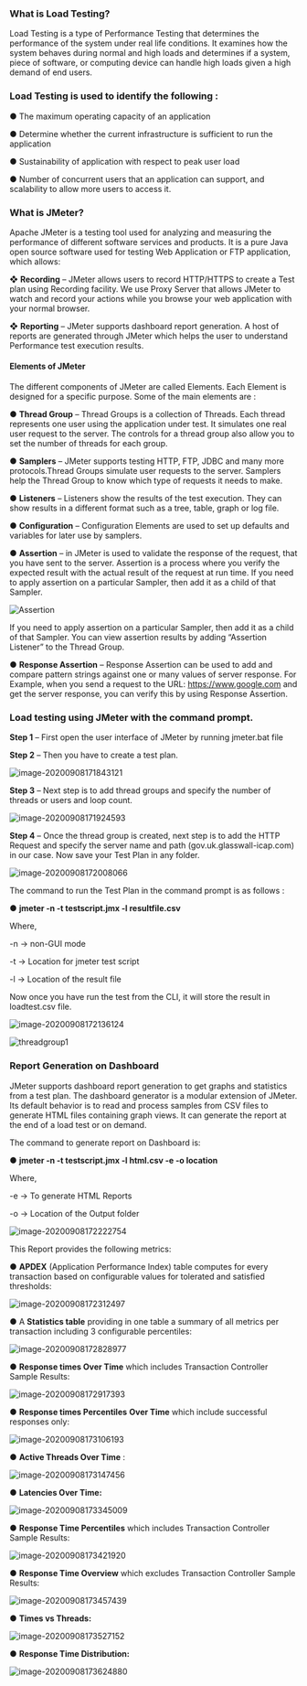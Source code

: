 ### What is Load Testing?

Load Testing is a type of Performance Testing that determines the performance of the system under real life conditions. It examines how the system behaves during normal and high loads and determines if a system, piece of software, or computing device can handle high loads given a high demand of end users.

### Load Testing is used to identify the following :

●   The maximum operating capacity of an application

●   Determine whether the current infrastructure is sufficient to run the application

●   Sustainability of application with respect to peak user load

●   Number of concurrent users that an application can support, and scalability to allow more users to access it.

### What is JMeter?

Apache JMeter is a testing tool used for analyzing and measuring the performance of different software services and products. It is a pure Java open source software used for testing Web Application or FTP application, which allows: 

 ❖   **Recording** – JMeter allows users to record HTTP/HTTPS to create a Test plan using Recording facility. We use Proxy Server that allows JMeter to watch and record your actions while you browse your web application with your normal browser.

❖   **Reporting** – JMeter supports dashboard report generation. A host of reports are generated through JMeter which helps the user to understand Performance test execution results.

#### Elements of JMeter

The different components of JMeter are called Elements. Each Element is designed for a specific purpose. Some of the main elements are :

●   **Thread Group** – Thread Groups is a collection of Threads. Each thread represents one user using the application under test. It simulates one real user request to the server. The controls for a thread group also allow you to set the number of threads for each group.

●   **Samplers** – JMeter supports testing HTTP, FTP, JDBC and many more protocols.Thread Groups simulate user requests to the server. Samplers help the Thread Group to know which type of requests it needs to make.

●   **Listeners** – Listeners show the results of the test execution. They can show results in a different format such as a tree, table, graph or log file.

●   **Configuration** – Configuration Elements are used to set up defaults and variables for later use by samplers.

●   **Assertion** – in JMeter is used to validate the response of the request, that you have sent to the server. Assertion is a process where you verify the expected result with the actual result of the request at run time. If you need to apply assertion on a particular Sampler, then add it as a child of that Sampler.

![Assertion](https://github.com/naderaly/k8-reverse-proxy/blob/master/upwork-devs/naderali/stress-test/attachments/Assertion.png)

If you need to apply assertion on a particular Sampler, then add it as a child of that Sampler. You can view assertion results by adding “Assertion Listener” to the Thread Group. 

●   **Response Assertion** – Response Assertion can be used to add and compare pattern strings against one or many values of server response. For Example, when you send a request to the URL: https://www.google.com and get the server response, you can verify this by using Response Assertion.



### Load testing using JMeter with the command prompt.   

**Step 1** – First open the user interface of JMeter by running jmeter.bat file 

**Step 2** – Then you have to create a test plan.

![image-20200908171843121](https://github.com/naderaly/k8-reverse-proxy/blob/master/upwork-devs/naderali/stress-test/attachments/testplan.png)

**Step 3** – Next step is to add thread groups and specify the number of threads or users and loop count.

![image-20200908171924593](https://github.com/naderaly/k8-reverse-proxy/blob/master/upwork-devs/naderali/stress-test/attachments/add-thread.png)

**Step 4** – Once the thread group is created, next step is to add the HTTP Request and specify the server name and path (gov.uk.glasswall-icap.com) in our case. Now save your Test Plan in any folder.

![image-20200908172008066](https://github.com/naderaly/k8-reverse-proxy/blob/master/upwork-devs/naderali/stress-test/attachments/threadgroup.png)

The command to run the Test Plan in the command prompt is as follows :

●    **jmeter -n -t testscript.jmx -l resultfile.csv**

Where,

-n -> non-GUI mode

-t -> Location for jmeter test script

-l -> Location of the result file

 

Now once you have run the test from the CLI, it will store the result in loadtest.csv file.

![image-20200908172136124](https://github.com/naderaly/k8-reverse-proxy/blob/master/upwork-devs/naderali/stress-test/attachments/Untitled.png)

![threadgroup1](https://github.com/naderaly/k8-reverse-proxy/blob/master/upwork-devs/naderali/stress-test/attachments/threadgroup1.png?raw=true)

### Report Generation on Dashboard

JMeter supports dashboard report generation to get graphs and statistics from a test plan. The dashboard generator is a modular extension of JMeter. Its default behavior is to read and process samples from CSV files to generate HTML files containing graph views. It can generate the report at the end of a load test or on demand.

 

The command to generate report on Dashboard is:

●    **jmeter -n -t testscript.jmx -l html.csv -e -o location**

Where,

-e -> To generate HTML Reports

-o -> Location of the Output folder

![image-20200908172222754](https://github.com/naderaly/k8-reverse-proxy/blob/master/upwork-devs/naderali/stress-test/attachments/dashboard.png)

This Report provides the following metrics:

●   **APDEX** (Application Performance Index) table computes for every transaction based on configurable values for tolerated and satisfied thresholds:

![image-20200908172312497](https://github.com/naderaly/k8-reverse-proxy/blob/master/upwork-devs/naderali/stress-test/attachments/Apdex.png)

●   A **Statistics table** providing in one table a summary of all metrics per transaction including 3 configurable percentiles:

![image-20200908172828977](https://github.com/naderaly/k8-reverse-proxy/blob/master/upwork-devs/naderali/stress-test/attachments/Statistics-table.png)

●   **Response times Over Time** which includes Transaction Controller Sample Results:

![image-20200908172917393](https://github.com/naderaly/k8-reverse-proxy/blob/master/upwork-devs/naderali/stress-test/attachments/Response-time.png)

●   **Response times Percentiles** **Over Time** which include successful responses only:

![image-20200908173106193](https://github.com/naderaly/k8-reverse-proxy/blob/master/upwork-devs/naderali/stress-test/attachments/Response-percentile.png)

●   **Active Threads Over Time** :

![image-20200908173147456](https://github.com/naderaly/k8-reverse-proxy/blob/master/upwork-devs/naderali/stress-test/attachments/Active-threads.png)

●   **Latencies Over Time:**

![image-20200908173345009](https://github.com/naderaly/k8-reverse-proxy/blob/master/upwork-devs/naderali/stress-test/attachments/Latencies-over-time.png)

●   **Response Time Percentiles** which includes Transaction Controller Sample Results:

![image-20200908173421920](https://github.com/naderaly/k8-reverse-proxy/blob/master/upwork-devs/naderali/stress-test/attachments/Response-time-percentiles.png)

●   **Response Time Overview** which excludes Transaction Controller Sample Results:

![image-20200908173457439](https://github.com/naderaly/k8-reverse-proxy/blob/master/upwork-devs/naderali/stress-test/attachments/Response-time-overview.png)

●   **Times vs Threads:**

![image-20200908173527152](https://github.com/naderaly/k8-reverse-proxy/blob/master/upwork-devs/naderali/stress-test/attachments/times-vs-threads.png)

●   **Response Time Distribution:**

![image-20200908173624880](https://github.com/naderaly/k8-reverse-proxy/blob/master/upwork-devs/naderali/stress-test/attachments/Response-time-distribution.png)

